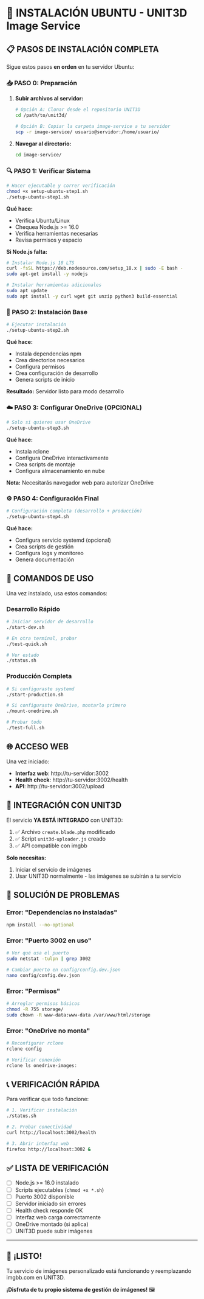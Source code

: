# 🐧 INSTALACIÓN UBUNTU - UNIT3D Image Service

## 📋 PASOS DE INSTALACIÓN COMPLETA

Sigue estos pasos **en orden** en tu servidor Ubuntu:

### 📥 PASO 0: Preparación

1. **Subir archivos al servidor:**
   ```bash
   # Opción A: Clonar desde el repositorio UNIT3D
   cd /path/to/unit3d/
   
   # Opción B: Copiar la carpeta image-service a tu servidor
   scp -r image-service/ usuario@servidor:/home/usuario/
   ```

2. **Navegar al directorio:**
   ```bash
   cd image-service/
   ```

### 🔍 PASO 1: Verificar Sistema

```bash
# Hacer ejecutable y correr verificación
chmod +x setup-ubuntu-step1.sh
./setup-ubuntu-step1.sh
```

**Qué hace:**
- Verifica Ubuntu/Linux
- Chequea Node.js >= 16.0
- Verifica herramientas necesarias
- Revisa permisos y espacio

**Si Node.js falta:**
```bash
# Instalar Node.js 18 LTS
curl -fsSL https://deb.nodesource.com/setup_18.x | sudo -E bash -
sudo apt-get install -y nodejs

# Instalar herramientas adicionales
sudo apt update
sudo apt install -y curl wget git unzip python3 build-essential
```

### 🚀 PASO 2: Instalación Base

```bash
# Ejecutar instalación
./setup-ubuntu-step2.sh
```

**Qué hace:**
- Instala dependencias npm
- Crea directorios necesarios
- Configura permisos
- Crea configuración de desarrollo
- Genera scripts de inicio

**Resultado:** Servidor listo para modo desarrollo

### ☁️ PASO 3: Configurar OneDrive (OPCIONAL)

```bash
# Solo si quieres usar OneDrive
./setup-ubuntu-step3.sh
```

**Qué hace:**
- Instala rclone
- Configura OneDrive interactivamente
- Crea scripts de montaje
- Configura almacenamiento en nube

**Nota:** Necesitarás navegador web para autorizar OneDrive

### ⚙️ PASO 4: Configuración Final

```bash
# Configuración completa (desarrollo + producción)
./setup-ubuntu-step4.sh
```

**Qué hace:**
- Configura servicio systemd (opcional)
- Crea scripts de gestión
- Configura logs y monitoreo
- Genera documentación

## 🎯 COMANDOS DE USO

Una vez instalado, usa estos comandos:

### Desarrollo Rápido
```bash
# Iniciar servidor de desarrollo
./start-dev.sh

# En otra terminal, probar
./test-quick.sh

# Ver estado
./status.sh
```

### Producción Completa
```bash
# Si configuraste systemd
./start-production.sh

# Si configuraste OneDrive, montarlo primero
./mount-onedrive.sh

# Probar todo
./test-full.sh
```

## 🌐 ACCESO WEB

Una vez iniciado:
- **Interfaz web**: http://tu-servidor:3002
- **Health check**: http://tu-servidor:3002/health
- **API**: http://tu-servidor:3002/upload

## 🔗 INTEGRACIÓN CON UNIT3D

El servicio **YA ESTÁ INTEGRADO** con UNIT3D:

1. ✅ Archivo `create.blade.php` modificado
2. ✅ Script `unit3d-uploader.js` creado  
3. ✅ API compatible con imgbb

**Solo necesitas:**
1. Iniciar el servicio de imágenes
2. Usar UNIT3D normalmente - las imágenes se subirán a tu servicio

## 🚨 SOLUCIÓN DE PROBLEMAS

### Error: "Dependencias no instaladas"
```bash
npm install --no-optional
```

### Error: "Puerto 3002 en uso"
```bash
# Ver qué usa el puerto
sudo netstat -tulpn | grep 3002

# Cambiar puerto en config/config.dev.json
nano config/config.dev.json
```

### Error: "Permisos"
```bash
# Arreglar permisos básicos
chmod -R 755 storage/
sudo chown -R www-data:www-data /var/www/html/storage
```

### Error: "OneDrive no monta"
```bash
# Reconfigurar rclone
rclone config

# Verificar conexión
rclone ls onedrive-images:
```

## 📞 VERIFICACIÓN RÁPIDA

Para verificar que todo funcione:

```bash
# 1. Verificar instalación
./status.sh

# 2. Probar conectividad
curl http://localhost:3002/health

# 3. Abrir interfaz web
firefox http://localhost:3002 &
```

## ✅ LISTA DE VERIFICACIÓN

- [ ] Node.js >= 16.0 instalado
- [ ] Scripts ejecutables (`chmod +x *.sh`)
- [ ] Puerto 3002 disponible
- [ ] Servidor iniciado sin errores
- [ ] Health check responde OK
- [ ] Interfaz web carga correctamente
- [ ] OneDrive montado (si aplica)
- [ ] UNIT3D puede subir imágenes

---

## 🎉 ¡LISTO!

Tu servicio de imágenes personalizado está funcionando y reemplazando imgbb.com en UNIT3D.

**¡Disfruta de tu propio sistema de gestión de imágenes!** 🖼️